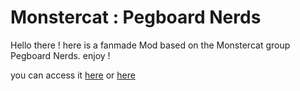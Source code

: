 # Monstercat : Pegboard Nerds
Hello there ! here is a fanmade Mod based on the Monstercat group Pegboard Nerds. enjoy !

you can access it [here](https://mega.nz/file/aUYxDYaR#4AKNklKOYmhV29Z6qyRIO5S1FN2y8zIQI2ceub_F0qY) or [here](https://store.gx.me/mods/umh843/monstercat-pegboard-nerds)
